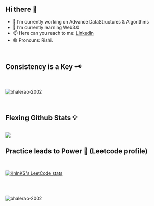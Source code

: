 ## Hi there 👋



- 🔭 I’m currently working on Advance DataStructures & Algorithms 
- 🌱 I’m currently learning Web3.0
- 📫 Here can you reach to me: [LinkedIn](https://www.linkedin.com/in/rushikesh-bhalerao-4313a01b1/)
- 😄 Pronouns: Rishi.
  
<br>

## Consistency is a Key 🗝️

<br>
<p><img align="center" src="https://github-readme-streak-stats.herokuapp.com/?user=bhalerao-2002&" alt="bhalerao-2002" /></p>
<br>

## Flexing Github Stats 💡

<br>
   <img src="https://github-readme-stats-sigma-five.vercel.app/api?username=bhalerao-2002&count_private=true&show_icons=true&theme=chartreuse-dark">  
<br>

## Practice leads to Power 💪 (Leetcode profile)

<br>

[![KnlnKS's LeetCode stats](https://leetcode-stats-six.vercel.app/?username=Leet_rushi02&theme=dark)]([https://github.com/KnlnKS/leetcode-stats](https://leetcode.com/Leet_rushi02/))

<br>
<br>

<p align="left"> <img src="https://komarev.com/ghpvc/?username=bhalerao-2002&label=Profile%20views&color=0e75b6&style=flat" alt="bhalerao-2002" />
